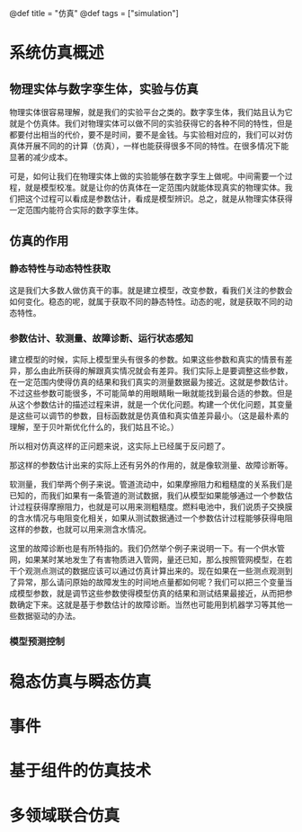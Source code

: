 @def title = "仿真"
@def tags = ["simulation"]

# 系统仿真概述

## 物理实体与数字孪生体，实验与仿真
物理实体很容易理解，就是我们的实验平台之类的。数字孪生体，我们姑且认为它就是个仿真体。我们对物理实体可以做不同的实验获得它的各种不同的特性，但是都要付出相当的代价，要不是时间，要不是金钱。与实验相对应的，我们可以对仿真体开展不同的的计算（仿真），一样也能获得很多不同的特性。在很多情况下能显著的减少成本。

可是，如何让我们在物理实体上做的实验能够在数字孪生上做呢。中间需要一个过程，就是模型校准。就是让你的仿真体在一定范围内就能体现真实的物理实体。我们把这个过程可以看成是参数估计，看成是模型辨识。总之，就是从物理实体获得一定范围内能符合实际的数字孪生体。

## 仿真的作用
### 静态特性与动态特性获取
这是我们大多数人做仿真干的事。就是建立模型，改变参数，看我们关注的参数会如何变化。稳态的呢，就属于获取不同的静态特性。动态的呢，就是获取不同的动态特性。


### 参数估计、软测量、故障诊断、运行状态感知
建立模型的时候，实际上模型里头有很多的参数。如果这些参数和真实的情景有差异，那么由此所获得的解跟真实情况就会有差异。我们实际上是要调整这些参数，在一定范围内使得仿真的结果和我们真实的测量数据最为接近。这就是参数估计。不过这些参数可能很多，不可能简单的用眼睛瞅一瞅就能找到最合适的参数。但是从这个参数估计的描述过程来讲，就是一个优化问题。构建一个优化问题，其变量是这些可以调节的参数，目标函数就是仿真值和真实值差异最小。（这是最朴素的理解，至于贝叶斯优化什么的，我们姑且不论。）

所以相对仿真这样的正问题来说，这实际上已经属于反问题了。

那这样的参数估计出来的实际上还有另外的作用的，就是像软测量、故障诊断等。

软测量，我们举两个例子来说。管道流动中，如果摩擦阻力和粗糙度的关系我们是已知的，而我们如果有一条管道的测试数据，我们从模型如果能够通过一个参数估计过程获得摩擦阻力，也就是可以用来测粗糙度。燃料电池中，我们说质子交换膜的含水情况与电阻变化相关，如果从测试数据通过一个参数估计过程能够获得电阻这样的参数，也就可以用来测含水情况。

这里的故障诊断也是有所特指的。我们仍然举个例子来说明一下。有一个供水管网，如果某时某地发生了有害物质进入管网，量还已知，那么按照管网模型，在若干个观测点测试的数据应该可以通过仿真计算出来的。现在如果在一些测点观测到了异常，那么请问原始的故障发生的时间地点量都如何呢？我们可以把三个变量当成模型参数，就是调节这些参数使得模型仿真的结果和测试结果最接近，从而把参数确定下来。这就是基于参数估计的故障诊断。当然也可能用到机器学习等其他一些数据驱动的办法。

### 模型预测控制


# 稳态仿真与瞬态仿真

# 事件

# 基于组件的仿真技术

# 多领域联合仿真